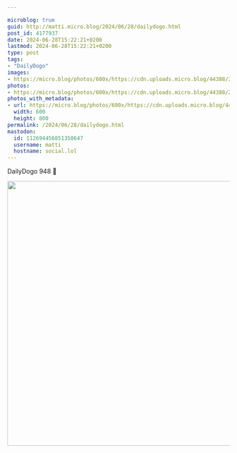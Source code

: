 ```yaml
---

microblog: true
guid: http://matti.micro.blog/2024/06/28/dailydogo.html
post_id: 4177937
date: 2024-06-28T15:22:21+0200
lastmod: 2024-06-28T15:22:21+0200
type: post
tags:
- "DailyDogo"
images:
- https://micro.blog/photos/600x/https://cdn.uploads.micro.blog/44388/2024/70c90666509e4034a539e44a9bf9d08d.jpg
photos:
- https://micro.blog/photos/600x/https://cdn.uploads.micro.blog/44388/2024/70c90666509e4034a539e44a9bf9d08d.jpg
photos_with_metadata:
- url: https://micro.blog/photos/600x/https://cdn.uploads.micro.blog/44388/2024/70c90666509e4034a539e44a9bf9d08d.jpg
  width: 600
  height: 800
permalink: /2024/06/28/dailydogo.html
mastodon:
  id: 112694456851350647
  username: matti
  hostname: social.lol
---
```

DailyDogo 948 🐶

<img src="/media/uploads/2024/70c90666509e4034a539e44a9bf9d08d.jpg" width="600" alt="" />
